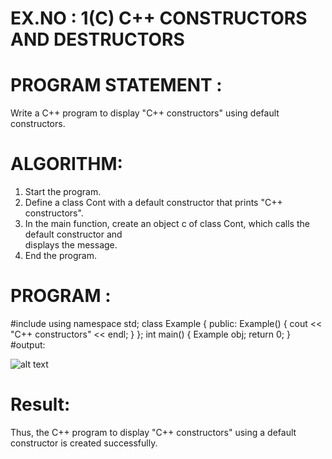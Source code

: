 
# EX.NO : 1(C)  C++ CONSTRUCTORS AND DESTRUCTORS 

# PROGRAM STATEMENT :

Write a C++ program to display "C++ constructors" using default constructors. 
# ALGORITHM:  

1. Start the program.  
2. Define a class Cont with a default constructor that prints "C++ constructors".  
3. In the main function, create an object c of class Cont, which calls the default constructor and  
displays the message.  
4. End the program. 
 
# PROGRAM :  
#include <iostream> 
using namespace std; 
class Example { 
public: 
Example() { 
cout << "C++ constructors" << endl; 
} 
}; 
int main() { 
Example obj; 
return 0; 
} 
#output:

![alt text](<Screenshot 2025-05-27 085502.png>)

# Result: 
Thus, the C++ program to display "C++ constructors" using a default constructor is created 
successfully. 